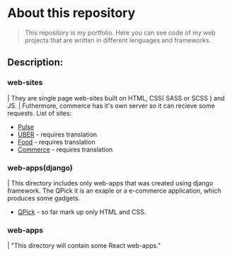# About this repository
> This repository is my portfolio. Here you can see code of my web projects that are written in different lenguages and frameworks. 

## Description: 
### **web-sites**
| They are single page web-sites built on HTML, CSS( SASS or SCSS ) and JS. 
| Futhermore, commerce has it's own server so it can recieve some requests.
List of sites:
  - [Pulse](https://kostiadubohrii.github.io/web-sites/pulse/src/)
  - [UBER](https://kostiadubohrii.github.io/web-sites/UDER_course/src/) - requires translation
  - [Food](https://kostiadubohrii.github.io/web-sites/food/) - requires translation
  - [Commerce](https://kostiadubohrii.github.io/web-sites/commerce/dist/) - requires translation


### **web-apps(django)**
  | This directory includes only web-apps that was created using django framework. The QPick it is an exaple or a e-commerce application, which produces some gadgets.
  - [QPick](https://kostiadubohrii.github.io/web-apps(django)/qpick(skeleton)/src/index.html) - so far mark up only HTML and CSS.
### **web-apps**
  | "This directory will contain some React web-apps."